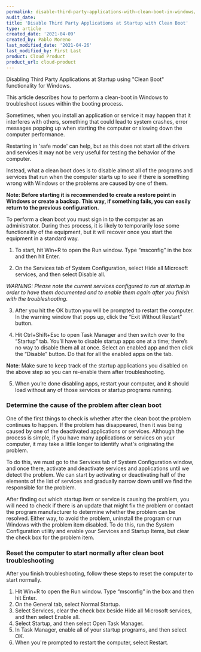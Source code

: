 ```yaml
---
permalink: disable-third-party-applications-with-clean-boot-in-windows/
audit_date:
title: 'Disable Third Party Applications at Startup with Clean Boot'
type: article
created_date: '2021-04-09'
created_by: Pablo Moreno
last_modified_date: '2021-04-26'
last_modified_by: First Last
product: Cloud Product
product_url: cloud-product
---
```



Disabling Third Party Applications at Startup using "Clean Boot" functionality for Windows.


This article describes how to perform a clean-boot in Windows to troubleshoot issues within the booting process.

Sometimes, when you install an application or service it may happen that it interferes with others, something that could lead to system crashes, error messages popping up when starting the computer or slowing down the computer performance. 

Restarting in 'safe mode' can help, but as this does not start all the drivers and services it may not be very useful for testing the behavior of the computer.

Instead, what a clean boot does is to disable almost all of the programs and services that run when the computer starts up to see if there is something wrong with Windows or the problems are caused by one of them.

**Note: Before starting it is recommended to create a restore point in Windows or create a backup. This way, if something fails, you can easily return to the previous configuration.**

To perform a clean boot you must sign in to the computer as an administrator. During thes process, it is likely to temporarily lose some functionality of the equipment, but it will recover once you start the equipment in a standard way.

1. To start, hit Win+R to open the Run window. Type “msconfig” in the box and then hit Enter.

2. On the Services tab of System Configuration, select Hide all Microsoft services, and then select Disable all.

*WARNING: Please note the current services configured to run at startup in order to have them documented and to enable them again after you finish with the troubleshooting.*


3. After you hit the OK button you will be prompted to restart the computer. In the warning window that pops up, click the “Exit Without Restart” button. 

4. Hit Ctrl+Shift+Esc to open Task Manager and then switch over to the “Startup” tab.
You’ll have to disable startup apps one at a time; there’s no way to disable them all at once. Select an enabled app and then click the “Disable” button. Do that for all the enabled apps on the tab. 

**Note**: Make sure to keep track of the startup applications you disabled on the above step so you can re-enable them after troubleshooting.

5. When you’re done disabling apps, restart your computer, and it should load without any of those services or startup programs running.


### Determine the cause of the problem after clean boot

One of the first things to check is whether after the clean boot the problem continues to happen. If the problem has disappeared, then it was being caused by one of the deactivated applications or services. Although the process is simple, if you have many applications or services on your computer, it may take a little longer to identify what's originating the problem.

To do this, we must go to the Services tab of System Configuration window, and once there, activate and deactivate services and applications until we detect the problem. We can start by activating or deactivating half of the elements of the list of services and gradually narrow down until we find the responsible for the problem.

After finding out which startup item or service is causing the problem, you will need to check if there is an update that might fix the problem or contact the program manufacturer to determine whether the problem can be resolved. Either way, to avoid the problem, uninstall the program or run Windows with the problem item disabled. To do this, run the System Configuration utility and enable your Services and Startup Items, but clear the check box for the problem item.


### Reset the computer to start normally after clean boot troubleshooting

After you finish troubleshooting, follow these steps to reset the computer to start normally. 

1. Hit Win+R to open the Run window. Type “msconfig” in the box and then hit Enter.
2. On the General tab, select Normal Startup.
3. Select Services, clear the check box beside Hide all Microsoft services, and then select Enable all.
4. Select Startup, and then select Open Task Manager.
5. In Task Manager, enable all of your startup programs, and then select OK.
6. When you're prompted to restart the computer, select Restart.








